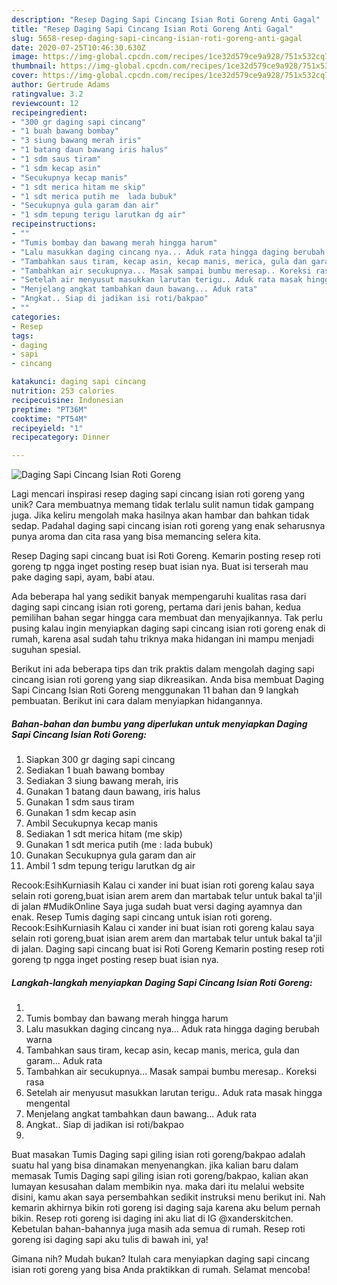 ```yaml
---
description: "Resep Daging Sapi Cincang Isian Roti Goreng Anti Gagal"
title: "Resep Daging Sapi Cincang Isian Roti Goreng Anti Gagal"
slug: 5658-resep-daging-sapi-cincang-isian-roti-goreng-anti-gagal
date: 2020-07-25T10:46:30.630Z
image: https://img-global.cpcdn.com/recipes/1ce32d579ce9a928/751x532cq70/daging-sapi-cincang-isian-roti-goreng-foto-resep-utama.jpg
thumbnail: https://img-global.cpcdn.com/recipes/1ce32d579ce9a928/751x532cq70/daging-sapi-cincang-isian-roti-goreng-foto-resep-utama.jpg
cover: https://img-global.cpcdn.com/recipes/1ce32d579ce9a928/751x532cq70/daging-sapi-cincang-isian-roti-goreng-foto-resep-utama.jpg
author: Gertrude Adams
ratingvalue: 3.2
reviewcount: 12
recipeingredient:
- "300 gr daging sapi cincang"
- "1 buah bawang bombay"
- "3 siung bawang merah iris"
- "1 batang daun bawang iris halus"
- "1 sdm saus tiram"
- "1 sdm kecap asin"
- "Secukupnya kecap manis"
- "1 sdt merica hitam me skip"
- "1 sdt merica putih me  lada bubuk"
- "Secukupnya gula garam dan air"
- "1 sdm tepung terigu larutkan dg air"
recipeinstructions:
- ""
- "Tumis bombay dan bawang merah hingga harum"
- "Lalu masukkan daging cincang nya... Aduk rata hingga daging berubah warna"
- "Tambahkan saus tiram, kecap asin, kecap manis, merica, gula dan garam... Aduk rata"
- "Tambahkan air secukupnya... Masak sampai bumbu meresap.. Koreksi rasa"
- "Setelah air menyusut masukkan larutan terigu.. Aduk rata masak hingga mengental"
- "Menjelang angkat tambahkan daun bawang... Aduk rata"
- "Angkat.. Siap di jadikan isi roti/bakpao"
- ""
categories:
- Resep
tags:
- daging
- sapi
- cincang

katakunci: daging sapi cincang 
nutrition: 253 calories
recipecuisine: Indonesian
preptime: "PT36M"
cooktime: "PT54M"
recipeyield: "1"
recipecategory: Dinner

---
```



![Daging Sapi Cincang Isian Roti Goreng](https://img-global.cpcdn.com/recipes/1ce32d579ce9a928/751x532cq70/daging-sapi-cincang-isian-roti-goreng-foto-resep-utama.jpg)

Lagi mencari inspirasi resep daging sapi cincang isian roti goreng yang unik? Cara membuatnya memang tidak terlalu sulit namun tidak gampang juga. Jika keliru mengolah maka hasilnya akan hambar dan bahkan tidak sedap. Padahal daging sapi cincang isian roti goreng yang enak seharusnya punya aroma dan cita rasa yang bisa memancing selera kita.

Resep Daging sapi cincang buat isi Roti Goreng. Kemarin posting resep roti goreng tp ngga inget posting resep buat isian nya. Buat isi terserah mau pake daging sapi, ayam, babi atau.

Ada beberapa hal yang sedikit banyak mempengaruhi kualitas rasa dari daging sapi cincang isian roti goreng, pertama dari jenis bahan, kedua pemilihan bahan segar hingga cara membuat dan menyajikannya. Tak perlu pusing kalau ingin menyiapkan daging sapi cincang isian roti goreng enak di rumah, karena asal sudah tahu triknya maka hidangan ini mampu menjadi suguhan spesial.


Berikut ini ada beberapa tips dan trik praktis dalam mengolah daging sapi cincang isian roti goreng yang siap dikreasikan. Anda bisa membuat Daging Sapi Cincang Isian Roti Goreng menggunakan 11 bahan dan 9 langkah pembuatan. Berikut ini cara dalam menyiapkan hidangannya.

<!--inarticleads1-->

##### Bahan-bahan dan bumbu yang diperlukan untuk menyiapkan Daging Sapi Cincang Isian Roti Goreng:

1. Siapkan 300 gr daging sapi cincang
1. Sediakan 1 buah bawang bombay
1. Sediakan 3 siung bawang merah, iris
1. Gunakan 1 batang daun bawang, iris halus
1. Gunakan 1 sdm saus tiram
1. Gunakan 1 sdm kecap asin
1. Ambil Secukupnya kecap manis
1. Sediakan 1 sdt merica hitam (me skip)
1. Gunakan 1 sdt merica putih (me : lada bubuk)
1. Gunakan Secukupnya gula garam dan air
1. Ambil 1 sdm tepung terigu larutkan dg air


Recook:EsihKurniasih Kalau ci xander ini buat isian roti goreng kalau saya selain roti goreng,buat isian arem arem dan martabak telur untuk bakal ta&#39;jil di jalan #MudikOnline Saya juga sudah buat versi daging ayamnya dan enak. Resep Tumis daging sapi cincang untuk isian roti goreng. Recook:EsihKurniasih Kalau ci xander ini buat isian roti goreng kalau saya selain roti goreng,buat isian arem arem dan martabak telur untuk bakal ta&#39;jil di jalan. Daging sapi cincang buat isi Roti Goreng Kemarin posting resep roti goreng tp ngga inget posting resep buat isian nya. 

<!--inarticleads2-->

##### Langkah-langkah menyiapkan Daging Sapi Cincang Isian Roti Goreng:

1. 
1. Tumis bombay dan bawang merah hingga harum
1. Lalu masukkan daging cincang nya... Aduk rata hingga daging berubah warna
1. Tambahkan saus tiram, kecap asin, kecap manis, merica, gula dan garam... Aduk rata
1. Tambahkan air secukupnya... Masak sampai bumbu meresap.. Koreksi rasa
1. Setelah air menyusut masukkan larutan terigu.. Aduk rata masak hingga mengental
1. Menjelang angkat tambahkan daun bawang... Aduk rata
1. Angkat.. Siap di jadikan isi roti/bakpao
1. 


Buat masakan Tumis Daging sapi giling isian roti goreng/bakpao adalah suatu hal yang bisa dinamakan menyenangkan. jika kalian baru dalam memasak Tumis Daging sapi giling isian roti goreng/bakpao, kalian akan lumayan kesusahan dalam membikin nya. maka dari itu melalui website disini, kamu akan saya persembahkan sedikit instruksi menu berikut ini. Nah kemarin akhirnya bikin roti goreng isi daging saja karena aku belum pernah bikin. Resep roti goreng isi daging ini aku liat di IG @xanderskitchen. Kebetulan bahan-bahannya juga masih ada semua di rumah. Resep roti goreng isi daging sapi aku tulis di bawah ini, ya! 

Gimana nih? Mudah bukan? Itulah cara menyiapkan daging sapi cincang isian roti goreng yang bisa Anda praktikkan di rumah. Selamat mencoba!
